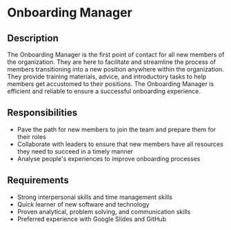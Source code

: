 # Onboarding Manager

## Description

The Onboarding Manager is the first point of contact for all new members of the organization. They are here to facilitate and streamline the process of members transitioning into a new position anywhere within the organization. They provide training materials, advice, and introductory tasks to help members get accustomed to their positions. The Onboarding Manager is efficient and reliable to ensure a successful onboarding experience.

## Responsibilities

* Pave the path for new members to join the team and prepare them for their roles
* Collaborate with leaders to ensure that new members have all resources they need to succeed in a timely manner
* Analyse people's experiences to improve onboarding processes

## Requirements

* Strong interpersonal skills and time management skills
* Quick learner of new software and technology
* Proven analytical, problem solving, and communication skills
* Preferred experience with Google Slides and GitHub

